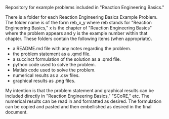 Repository for example problems included in "Reaction Engineering Basics."

There is a folder for each Reaction Engineering Basics Example Problem. The folder name is of the form reb_x_y where reb stands for "Reaction Engineering Basics," x is the chapter of "Reaction Engineering Basics" where the problem appears and y is the example number within that chapter. These folders contain the following items (when appropriate).

* a README.md file with any notes regarding the problem.
* the problem statement as a .qmd file.
* a succinct formulation of the solution as a .qmd file.
* python code used to solve the problem.
* Matlab code used to solve the problem.
* numerical results as a .csv files.
* graphical results as .png files.

My intention is that the problem statement and graphical results can be included directly in "Reaction Engineering Basics," "SCoRE," etc. The numerical results can be read in and formatted as desired. The formulation can be copied and pasted and then embellished as desired in the final document.